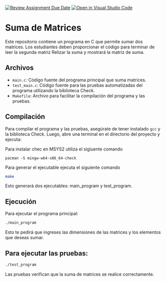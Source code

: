 [![Review Assignment Due Date](https://classroom.github.com/assets/deadline-readme-button-22041afd0340ce965d47ae6ef1cefeee28c7c493a6346c4f15d667ab976d596c.svg)](https://classroom.github.com/a/1bd51xRF)
[![Open in Visual Studio Code](https://classroom.github.com/assets/open-in-vscode-2e0aaae1b6195c2367325f4f02e2d04e9abb55f0b24a779b69b11b9e10269abc.svg)](https://classroom.github.com/online_ide?assignment_repo_id=16141801&assignment_repo_type=AssignmentRepo)
# Suma de Matrices

Este repositorio contiene un programa en C que permite sumar dos matrices. 
Los estudiantes deben proporcionar el código para terminar de leer la segunda matriz
Relizar la suma
y mostrará la matriz de suma.

## Archivos

- `main.c`: Código fuente del programa principal que suma matrices.
- `test_main.c`: Código fuente para las pruebas automatizadas del programa utilizando la biblioteca Check.
- `Makefile`: Archivo para facilitar la compilación del programa y las pruebas.

## Compilación

Para compilar el programa y las pruebas, asegúrate de tener instalado `gcc` y la biblioteca Check. Luego, abre una terminal en el directorio del proyecto y ejecuta:


Para instalar chec en MSYS2 utiliza el sigiuente comando 

```MSYS2
pacman -S mingw-w64-x86_64-check
```


Para generar el ejecutable ejecuta el siguiente comando

```bash
make
```

Esto generará dos ejecutables: main_program y test_program.

## Ejecución

Para ejecutar el programa principal:

```bash
./main_program
```

Esto te pedirá que ingreses las dimensiones de las matrices y los elementos que deseas sumar.

## Para ejecutar las pruebas:

```bash
./test_program
```

Las pruebas verifican que la suma de matrices se realice correctamente.

